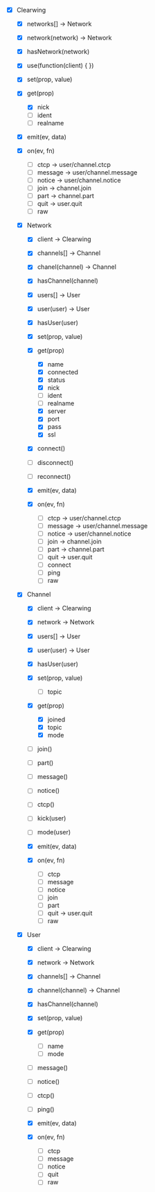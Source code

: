 - [x] Clearwing
  - [x] networks[] -> Network
  - [x] network(network) -> Network
  - [x] hasNetwork(network)

  - [x] use(function(client) { })

  - [x] set(prop, value)
  - [x] get(prop)
    - [x] nick
    - [ ] ident
    - [ ] realname

  - [x] emit(ev, data)
  - [x] on(ev, fn)
    - [ ] ctcp -> user/channel.ctcp
    - [ ] message -> user/channel.message
    - [ ] notice -> user/channel.notice
    - [ ] join -> channel.join
    - [ ] part -> channel.part
    - [ ] quit -> user.quit
    - [ ] raw

  - [x] Network
    - [x] client -> Clearwing

    - [x] channels[] -> Channel
    - [x] chanel(channel) -> Channel
    - [x] hasChannel(channel)

    - [x] users[] -> User
    - [x] user(user) -> User
    - [x] hasUser(user)

    - [x] set(prop, value)
    - [x] get(prop)
      - [x] name
      - [x] connected
      - [x] status
      - [x] nick
      - [ ] ident
      - [ ] realname
      - [x] server
      - [x] port
      - [x] pass
      - [x] ssl

    - [x] connect()
    - [ ] disconnect()
    - [ ] reconnect()

    - [x] emit(ev, data)
    - [x] on(ev, fn)
      - [ ] ctcp -> user/channel.ctcp
      - [ ] message -> user/channel.message
      - [ ] notice -> user/channel.notice
      - [ ] join -> channel.join
      - [ ] part -> channel.part
      - [ ] quit -> user.quit
      - [ ] connect
      - [ ] ping
      - [ ] raw

  - [x] Channel
    - [x] client -> Clearwing

    - [x] network -> Network

    - [x] users[] -> User
    - [x] user(user) -> User
    - [x] hasUser(user)

    - [x] set(prop, value)
      - [ ] topic
    - [x] get(prop)
      - [x] joined
      - [x] topic
      - [x] mode

    - [ ] join()
    - [ ] part()
    - [ ] message()
    - [ ] notice()
    - [ ] ctcp()
    - [ ] kick(user)
    - [ ] mode(user)

    - [x] emit(ev, data)
    - [x] on(ev, fn)
      - [ ] ctcp
      - [ ] message
      - [ ] notice
      - [ ] join
      - [ ] part
      - [ ] quit -> user.quit
      - [ ] raw

  - [x] User
    - [x] client -> Clearwing

    - [x] network -> Network

    - [x] channels[] -> Channel
    - [x] channel(channel) -> Channel
    - [x] hasChannel(channel)

    - [x] set(prop, value)
    - [x] get(prop)
      - [ ] name
      - [ ] mode

    - [ ] message()
    - [ ] notice()
    - [ ] ctcp()
    - [ ] ping()

    - [x] emit(ev, data)
    - [x] on(ev, fn)
      - [ ] ctcp
      - [ ] message
      - [ ] notice
      - [ ] quit
      - [ ] raw
